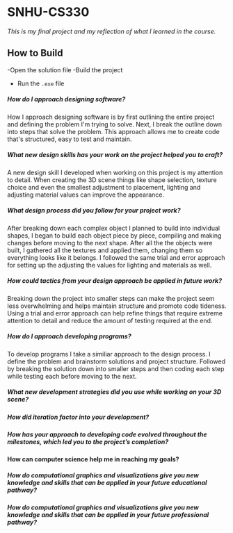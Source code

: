 # SNHU-CS330
*This is my final project and my reflection of what I learned in the course.*

## How to Build
-Open the solution file
-Build the project
- Run the `.exe` file


##### How do I approach designing software?
How I approach designing software is by first outlining the entire project and defining the problem I'm trying to solve. Next, I break the outline down into steps that solve the problem. This approach allows me to create code that's structured, easy to test and maintain.

##### What new design skills has your work on the project helped you to craft?
A new design skill I developed when working on this project is my attention to detail. When creating the 3D scene things like shape selection, texture choice and even the smallest adjustment to placement, lighting and adjusting material values can improve the appearance.

##### What design process did you follow for your project work?
After breaking down each complex object I planned to build into individual shapes, I began to build each object piece by piece, compiling and making changes before moving to the next shape. After all the the objects were built, I gathered all the textures and applied them, changing them so everything looks like it belongs. I followed the same trial and error approach for setting up the adjusting the values for lighting and materials as well. 

##### How could tactics from your design approach be applied in future work?
Breaking down the project into smaller steps can make the project seem less overwhelming and helps maintain structure and promote code tideness. Using a trial and error approach can help refine things that require extreme attention to detail and reduce the amount of testing required at the end.

##### How do I approach developing programs?
To develop programs I take a similiar approach to the design process. I define the problem and brainstorm solutions and project structure. Followed by breaking the solution down into smaller steps and then coding each step while testing each before moving to the next.

##### What new development strategies did you use while working on your 3D scene?
##### How did iteration factor into your development?
##### How has your approach to developing code evolved throughout the milestones, which led you to the project’s completion?

#### How can computer science help me in reaching my goals?
##### How do computational graphics and visualizations give you new knowledge and skills that can be applied in your future educational pathway?
##### How do computational graphics and visualizations give you new knowledge and skills that can be applied in your future professional pathway?
